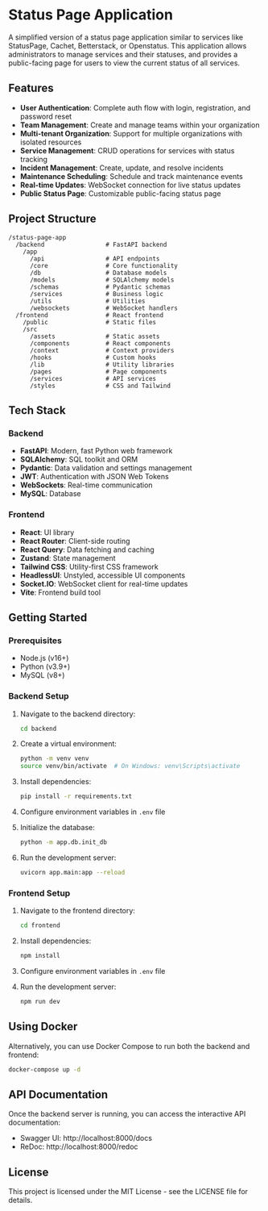 # Status Page Application

A simplified version of a status page application similar to services like StatusPage, Cachet, Betterstack, or Openstatus. This application allows administrators to manage services and their statuses, and provides a public-facing page for users to view the current status of all services.

## Features

- **User Authentication**: Complete auth flow with login, registration, and password reset
- **Team Management**: Create and manage teams within your organization
- **Multi-tenant Organization**: Support for multiple organizations with isolated resources
- **Service Management**: CRUD operations for services with status tracking
- **Incident Management**: Create, update, and resolve incidents
- **Maintenance Scheduling**: Schedule and track maintenance events
- **Real-time Updates**: WebSocket connection for live status updates
- **Public Status Page**: Customizable public-facing status page

## Project Structure

```
/status-page-app
  /backend                 # FastAPI backend
    /app
      /api                 # API endpoints
      /core                # Core functionality
      /db                  # Database models
      /models              # SQLAlchemy models
      /schemas             # Pydantic schemas
      /services            # Business logic
      /utils               # Utilities
      /websockets          # WebSocket handlers
  /frontend                # React frontend
    /public                # Static files
    /src
      /assets              # Static assets
      /components          # React components
      /context             # Context providers
      /hooks               # Custom hooks
      /lib                 # Utility libraries
      /pages               # Page components
      /services            # API services
      /styles              # CSS and Tailwind
```

## Tech Stack

### Backend
- **FastAPI**: Modern, fast Python web framework
- **SQLAlchemy**: SQL toolkit and ORM
- **Pydantic**: Data validation and settings management
- **JWT**: Authentication with JSON Web Tokens
- **WebSockets**: Real-time communication
- **MySQL**: Database

### Frontend
- **React**: UI library
- **React Router**: Client-side routing
- **React Query**: Data fetching and caching
- **Zustand**: State management
- **Tailwind CSS**: Utility-first CSS framework
- **HeadlessUI**: Unstyled, accessible UI components
- **Socket.IO**: WebSocket client for real-time updates
- **Vite**: Frontend build tool

## Getting Started

### Prerequisites
- Node.js (v16+)
- Python (v3.9+)
- MySQL (v8+)

### Backend Setup
1. Navigate to the backend directory:
   ```bash
   cd backend
   ```

2. Create a virtual environment:
   ```bash
   python -m venv venv
   source venv/bin/activate  # On Windows: venv\Scripts\activate
   ```

3. Install dependencies:
   ```bash
   pip install -r requirements.txt
   ```

4. Configure environment variables in `.env` file

5. Initialize the database:
   ```bash
   python -m app.db.init_db
   ```

6. Run the development server:
   ```bash
   uvicorn app.main:app --reload
   ```

### Frontend Setup
1. Navigate to the frontend directory:
   ```bash
   cd frontend
   ```

2. Install dependencies:
   ```bash
   npm install
   ```

3. Configure environment variables in `.env` file

4. Run the development server:
   ```bash
   npm run dev
   ```

## Using Docker
Alternatively, you can use Docker Compose to run both the backend and frontend:

```bash
docker-compose up -d
```

## API Documentation
Once the backend server is running, you can access the interactive API documentation:

- Swagger UI: http://localhost:8000/docs
- ReDoc: http://localhost:8000/redoc

## License
This project is licensed under the MIT License - see the LICENSE file for details.